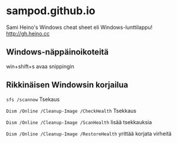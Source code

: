 # sampod.github.io
Sami Heino's Windows cheat sheet
  eli Windows-lunttilappu!
http://gh.heino.cc

Windows-näppäinoikoteitä
---------------

win+shift+s avaa snippingin 

Rikkinäisen Windowsin korjailua
---------------
`sfs /scannow` Tsekaus

`Dism /Online /Cleanup-Image /CheckHealth` Tsekkaus

`Dism /Online /Cleanup-Image /ScanHealth` lisää tsekkauksia

`Dism /Online /Cleanup-Image /RestoreHealth` yrittää korjata virheitä
